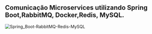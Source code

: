 ## Comunicação Microservices utilizando Spring Boot,RabbitMQ, Docker,Redis, MySQL.

![Spring_Boot-RabbitMQ-Redis-MySQL](https://user-images.githubusercontent.com/83794216/222300742-c68ffe62-6623-4c33-8242-8687bf479908.png)
